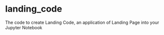 # landing_code
The code to create Landing Code, an application of Landing Page into your Jupyter Notebook
